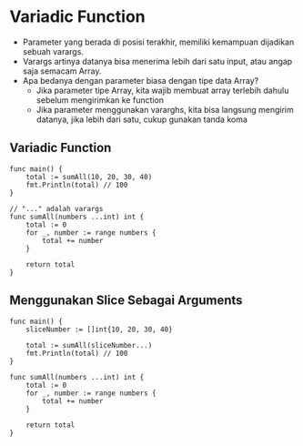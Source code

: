 # Variadic Function
- Parameter yang berada di posisi terakhir, memiliki kemampuan dijadikan sebuah varargs.
- Varargs artinya datanya bisa menerima lebih dari satu input, atau angap saja semacam Array.
- Apa bedanya dengan parameter biasa dengan tipe data Array?
  - Jika parameter tipe Array, kita wajib membuat array terlebih dahulu sebelum mengirimkan ke function
  - Jika parameter menggunakan vararghs, kita bisa langsung mengirim datanya, jika lebih dari satu, cukup gunakan tanda koma

## Variadic Function
```golang
func main() {
	total := sumAll(10, 20, 30, 40)
	fmt.Println(total) // 100
}

// "..." adalah varargs
func sumAll(numbers ...int) int {
	total := 0
	for _, number := range numbers {
		total += number
	}

	return total
}
```

## Menggunakan Slice Sebagai Arguments
```golang
func main() {
	sliceNumber := []int{10, 20, 30, 40}

	total := sumAll(sliceNumber...)
	fmt.Println(total) // 100
}

func sumAll(numbers ...int) int {
	total := 0
	for _, number := range numbers {
		total += number
	}

	return total
}
```
